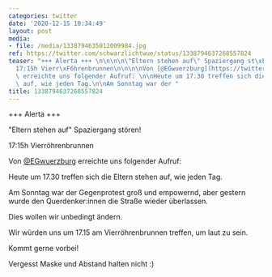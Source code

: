 ```yaml
---
categories: twitter
date: '2020-12-15 10:34:49'
layout: post
media:
- file: /media/1338794635012009984.jpg
ref: https://twitter.com/schwarzlichtwue/status/1338794637268557824
teaser: "+++ Alerta +++ \n\n\n\n\"Eltern stehen auf\" Spaziergang st\xF6ren! \n\n\
  17:15h Vierr\xF6hrenbrunnen\n\n\n\nVon [@EGwuerzburg](https://twitter.com/EGwuerzburg)\
  \ erreichte uns folgender Aufruf: \n\nHeute um 17.30 treffen sich die Eltern stehen\
  \ auf, wie jeden Tag.\n\nAm Sonntag war der "
title: 1338794637268557824
---
```

+++ Alerta +++ 



"Eltern stehen auf" Spaziergang stören! 

17:15h Vierröhrenbrunnen



Von [@EGwuerzburg](https://twitter.com/EGwuerzburg) erreichte uns folgender Aufruf: 

Heute um 17.30 treffen sich die Eltern stehen auf, wie jeden Tag.

Am Sonntag war der 
Gegenprotest groß und empowernd, aber gestern wurde den Querdenker:innen die Straße wieder überlassen. 

Dies wollen wir unbedingt ändern. 

Wir würden uns um 17.15 am Vierröhrenbrunnen treffen, um laut zu sein. 

Kommt gerne vorbei! 

Vergesst Maske und Abstand halten nicht :)